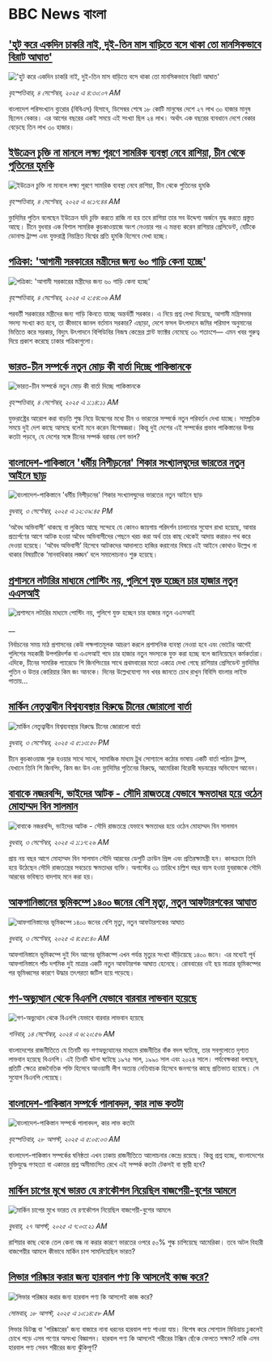 # BBC News বাংলা## ['হুট করে একদিন চাকরি নাই, দুই-তিন মাস বাড়িতে বসে থাকা তো মানসিকভাবে বিরাট আঘাত'](https://www.bbc.com/bengali/articles/c3r4r51n9lno?at_medium=RSS&at_campaign=rss?at_campaign=githubrss)!['হুট করে একদিন চাকরি নাই, দুই-তিন মাস বাড়িতে বসে থাকা তো মানসিকভাবে বিরাট আঘাত'](https://ichef.bbci.co.uk/ace/ws/240/cpsprodpb/efcd/live/a375e6f0-88d5-11f0-93e2-8d258a752747.jpg)_বৃহস্পতিবার, ৪ সেপ্টেম্বর, ২০২৫ এ ৪:৩০:০৭ AM_বাংলাদেশ পরিসংখ্যান ব্যুরোর (বিবিএস) হিসাবে, ডিসেম্বর শেষে ১৮ কোটি মানুষের দেশে ২৭ লাখ ৩০ হাজার মানুষ ছিলেন বেকার। এর আগের বছরের একই সময়ে এই সংখ্যা ছিল ২৪ লাখ। অর্থাৎ এক বছরের ব্যবধানে দেশে বেকার বেড়েছে তিন লাখ ৩০ হাজার।## [ইউক্রেন চুক্তি না মানলে লক্ষ্য পূরণে সামরিক ব্যবস্থা নেবে রাশিয়া, চীন থেকে পুতিনের হুমকি](https://www.bbc.com/bengali/articles/c0kn4z3rnj1o?at_medium=RSS&at_campaign=rss?at_campaign=githubrss)![ইউক্রেন চুক্তি না মানলে লক্ষ্য পূরণে সামরিক ব্যবস্থা নেবে রাশিয়া, চীন থেকে পুতিনের হুমকি](https://ichef.bbci.co.uk/ace/ws/240/cpsprodpb/1517/live/9856c120-8940-11f0-9cf6-cbf3e73ce2b9.jpg)_বৃহস্পতিবার, ৪ সেপ্টেম্বর, ২০২৫ এ ৬:১৭:৪৪ AM_ভ্লাদিমির পুতিন বলেছেন ইউক্রেন যদি চুক্তি করতে রাজি না হয় তবে রাশিয়া তার সব উদ্দেশ্য অর্জনে যুদ্ধ করতে প্রস্তুত আছে। চীনে বুধবার এক বিশাল সামরিক কুচকাওয়াজে অংশ নেওয়ার পর এ মন্তব্য করেন রাশিয়ার প্রেসিডেন্ট, যেটিকে ডোনাল্ড ট্রাম্প এবং যুক্তরাষ্ট্র নিয়ন্ত্রিত বিশ্বের প্রতি হুমকি হিসেবে দেখা হচ্ছে।## [পত্রিকা: 'আগামী সরকারের মন্ত্রীদের জন্য ৬০ গাড়ি কেনা হচ্ছে'](https://www.bbc.com/bengali/articles/ckgqwlgennqo?at_medium=RSS&at_campaign=rss?at_campaign=githubrss)![পত্রিকা: 'আগামী সরকারের মন্ত্রীদের জন্য ৬০ গাড়ি কেনা হচ্ছে'](https://ichef.bbci.co.uk/ace/ws/240/cpsprodpb/95a2/live/5656b6b0-8939-11f0-b223-0d2b37b6cdc0.jpg)_বৃহস্পতিবার, ৪ সেপ্টেম্বর, ২০২৫ এ ২:৫৪:০৬ AM_পরবর্তী সরকারের মন্ত্রীদের জন্য গাড়ি কিনতে যাচ্ছে অন্তর্বর্তী সরকার। এ নিয়ে প্রশ্ন দেখা দিয়েছে, আগামী মন্ত্রিসভার সদস্য সংখ্যা কত হবে, তা কীভাবে জানল বর্তমান সরকার?
এছাড়া, দেশে ফসল উৎপাদনে জমির পরিমাপ অনুমানের ভিত্তিতে করে সরকার, বিদ্যুৎ উৎপাদনে বিপিডিবির নিজস্ব কেন্দ্রের প্লান্ট ফ্যাক্টর নেমেছে ৩০ শতাংশে— এমন খবর গুরুত্ব দিয়ে প্রকাশ করেছে ঢাকার পত্রিকাগুলো।## [ভারত-চীন সম্পর্কে নতুন মোড় কী বার্তা দিচ্ছে পাকিস্তানকে](https://www.bbc.com/bengali/articles/cwy3yy82gpko?at_medium=RSS&at_campaign=rss?at_campaign=githubrss)![ভারত-চীন সম্পর্কে নতুন মোড় কী বার্তা দিচ্ছে পাকিস্তানকে](https://ichef.bbci.co.uk/ace/ws/240/cpsprodpb/172f/live/68e3e9f0-889f-11f0-9b32-415f867a10dd.jpg)_বৃহস্পতিবার, ৪ সেপ্টেম্বর, ২০২৫ এ ১:১৪:১১ AM_যুক্তরাষ্ট্রের আরোপ করা বাড়তি শুল্ক নিয়ে উদ্বেগের মধ্যে চীন ও ভারতের সম্পর্কে নতুন পরিবর্তন দেখা যাচ্ছে। সাম্প্রতিক সময়ে দুই দেশ কাছে আসছে বলেই মনে করেন বিশেষজ্ঞরা। কিন্তু দুই দেশের এই সম্পর্কের প্রভাব পাকিস্তানের উপর কতটা পড়বে, যে দেশের সঙ্গে চীনের সম্পর্ক বরাবর বেশ ভাল?## [বাংলাদেশ-পাকিস্তানে 'ধর্মীয় নিপীড়নের' শিকার সংখ্যালঘুদের ভারতের নতুন আইনে ছাড়](https://www.bbc.com/bengali/articles/cderyyz38p9o?at_medium=RSS&at_campaign=rss?at_campaign=githubrss)![বাংলাদেশ-পাকিস্তানে 'ধর্মীয় নিপীড়নের' শিকার সংখ্যালঘুদের ভারতের নতুন আইনে ছাড়](https://ichef.bbci.co.uk/ace/ws/240/cpsprodpb/9f86/live/ac1e6170-88ac-11f0-aa06-3df3b9ae7236.jpg)_বুধবার, ৩ সেপ্টেম্বর, ২০২৫ এ ১২:৩৯:৪৫ PM_‘অবৈধ অভিবাসী’ থাকছে বা লুকিয়ে আছে সন্দেহে যে কোনও জায়গায় পরিদর্শন চালানোর সুযোগ রাখা হয়েছে, আবার প্রত্যর্পণের আগে আটক হওয়া অবৈধ অভিবাসীদের পেছনে খরচ করা অর্থ তার কাছ থেকেই আদায় করারও পথ করে দেওয়া হয়েছে। ‘অবৈধ অভিবাসী’ হিসেবে আটকদের আদালতে হাজির করানোর বিষয়ে এই আইনে কোথাও উল্লেখ  না থাকার বিষয়টিকে ‘মানবাধিকার লঙ্ঘন’ বলে সমালোচনাও শুরু হয়েছে।## [প্রশাসনে লটারির মাধ্যমে পোস্টিং নয়, পুলিশে যুক্ত হচ্ছেন চার হাজার নতুন এএসআই](https://www.bbc.co.uk/bengali/live/c2l7lly50rwt?at_medium=RSS&at_campaign=rss?at_campaign=githubrss)![প্রশাসনে লটারির মাধ্যমে পোস্টিং নয়, পুলিশে যুক্ত হচ্ছেন চার হাজার নতুন এএসআই](https://ichef.bbci.co.uk/ace/standard/240/cpsprodpb/ff9f/live/3bbf6b50-88c9-11f0-84c8-99de564f0440.jpg)__নির্বাচনের সময় মাঠ প্রশাসনের কেউ পক্ষপাতমূলক আচরণ করলে প্রশাসনিক ব্যবস্থা নেওয়া হবে এবং ভোটের আগেই পুলিশের সহকারী উপপরিদর্শক বা এএসআই পদে চার হাজার নতুন সদস্যকে যুক্ত করা হচ্ছে বলে জানিয়েছেন কর্মকর্তারা। এদিকে, চীনের সামরিক প্যারেডে শি জিনপিংয়ের সাথে প্রথমবারের মতো একত্রে দেখা গেছে রাশিয়ার প্রেসিডেন্ট ভ্লাদিমির পুতিন ও উত্তর কোরিয়ার কিম জং আনকে। দিনের উল্লেখযোগ্য সব খবর জানতে চোখ রাখুন বিবিসি বাংলার লাইভ পাতায়...## [মার্কিন নেতৃত্বাধীন বিশ্বব্যবস্থার বিরুদ্ধে চীনের জোরালো বার্তা ](https://www.bbc.com/bengali/articles/c4gve3nxd24o?at_medium=RSS&at_campaign=rss?at_campaign=githubrss)![মার্কিন নেতৃত্বাধীন বিশ্বব্যবস্থার বিরুদ্ধে চীনের জোরালো বার্তা ](https://ichef.bbci.co.uk/ace/ws/240/cpsprodpb/ef1a/live/1fe02340-88e0-11f0-8c02-ed32f57a7bac.jpg)_বুধবার, ৩ সেপ্টেম্বর, ২০২৫ এ ৫:১৩:৫০ PM_চীনে কুচকাওয়াজ শুরু হওয়ার সাথে সাথে, সামাজিক মাধ্যম ট্রুথ সোশ্যালে কঠোর ভাষায় একটি  বার্তা পাঠান ট্রাম্প, যেখানে তিনি শি জিনপিং, কিম জং উন এবং ভ্লাদিমির পুতিনের বিরুদ্ধে, আমেরিকা বিরোধী ষড়যন্ত্রের অভিযোগ আনেন।## [বাবাকে নজরবন্দি, ভাইদের আটক - সৌদি রাজতন্ত্রে যেভাবে ক্ষমতাধর হয়ে ওঠেন মোহাম্মদ বিন সালমান](https://www.bbc.com/bengali/articles/c1mpmx9dvrgo?at_medium=RSS&at_campaign=rss?at_campaign=githubrss)![বাবাকে নজরবন্দি, ভাইদের আটক - সৌদি রাজতন্ত্রে যেভাবে ক্ষমতাধর হয়ে ওঠেন মোহাম্মদ বিন সালমান](https://ichef.bbci.co.uk/ace/ws/240/cpsprodpb/8900/live/9e7b92f0-87e3-11f0-84c8-99de564f0440.jpg)_বুধবার, ৩ সেপ্টেম্বর, ২০২৫ এ ১:১৭:২৬ AM_প্রায় নয় বছর আগে মোহাম্মদ বিন সালমান সৌদি আরবের ডেপুটি ক্রাউন প্রিন্স এবং প্রতিরক্ষামন্ত্রী হন। কালক্রমে তিনি হয়ে উঠেছেন সৌদি রাজতন্ত্রের সবচেয়ে ক্ষমতাধর ব্যক্তি। অগাস্টের ৩১ তারিখে চল্লিশ বছর বয়স হওয়া যুবরাজকে সৌদি আরবের ভবিষ্যত বাদশাহ মনে করা হয়।## [আফগানিস্তানের ভূমিকম্পে ১৪০০ জনের বেশি মৃত্যু,  নতুন আফটারশকের আঘাত](https://www.bbc.com/bengali/articles/cx2x2mz364lo?at_medium=RSS&at_campaign=rss?at_campaign=githubrss)![আফগানিস্তানের ভূমিকম্পে ১৪০০ জনের বেশি মৃত্যু,  নতুন আফটারশকের আঘাত](https://ichef.bbci.co.uk/ace/ws/240/cpsprodpb/3639/live/386a1f10-8877-11f0-9cf6-cbf3e73ce2b9.jpg)_বুধবার, ৩ সেপ্টেম্বর, ২০২৫ এ ৪:৫৫:৪০ AM_আফগানিস্তানে ভূমিকম্পে  দুই দিন আগের ভূমিকম্পে এখন পর্যন্ত মৃত্যুর সংখ্যা দাঁড়িয়েছে ১৪০০ জনে। এর মধ্যেই পূর্ব আফগানিস্তানে পাঁচ দশমিক দুই মাত্রার একটি নতুন আফটারশক আঘাত হেনেছে। রোববারের ওই ছয় মাত্রার ভূমিকম্পের পর ভূমিধ্বসের কারণে উদ্ধার তৎপরতা জটিল হয়ে পড়েছে।## [গণ-অভ্যুত্থান থেকে বিএনপি যেভাবে বারবার লাভবান হয়েছে](https://www.bbc.com/bengali/articles/c74j271n0pzo?at_medium=RSS&at_campaign=rss?at_campaign=githubrss)![গণ-অভ্যুত্থান থেকে বিএনপি যেভাবে বারবার লাভবান হয়েছে](https://ichef.bbci.co.uk/ace/ws/240/cpsprodpb/2225/live/23ccad70-7022-11ef-8f0e-158a0a407ec6.jpg)_শনিবার, ১৪ সেপ্টেম্বর, ২০২৪ এ ৬:২০:৫৬ AM_বাংলাদেশের রাজনীতিতে যে তিনটি বড় গণঅভ্যুত্থানের মাধ্যমে রাজনীতির বাঁক বদল ঘটেছে, তার সবগুলোতে দৃশ্যত লাভবান হয়েছে বিএনপি। এই তিনটি ঘটনা ঘটেছে ১৯৭৫ সাল, ১৯৯০ সাল এবং ২০২৪ সালে। পর্যবেক্ষকরা বলছেন, প্রতিটি ক্ষেত্রে রাজনৈতিক শক্তি হিসেবে আওয়ামী লীগ অত্যন্ত নেতিবাচক হিসেবে জনগণের কাছে প্রতিভাত হয়েছে। সে সুযোগ বিএনপি পেয়েছে।## [বাংলাদেশ-পাকিস্তান সম্পর্কে পালাবদল, কার লাভ কতটা](https://www.bbc.com/bengali/articles/cjr1xy75nwxo?at_medium=RSS&at_campaign=rss?at_campaign=githubrss)![বাংলাদেশ-পাকিস্তান সম্পর্কে পালাবদল, কার লাভ কতটা](https://ichef.bbci.co.uk/ace/ws/240/cpsprodpb/a61e/live/d95888c0-8391-11f0-ab3e-bd52082cd0ae.jpg)_বৃহস্পতিবার, ২৮ আগস্ট, ২০২৫ এ ৫:০৫:০৩ AM_বাংলাদেশ-পাকিস্তান সম্পর্কের ঘনিষ্ঠতা এখন ঢাকায় রাজনীতিতে আলোচনার কেন্দ্রে রয়েছে। কিন্তু প্রশ্ন হচ্ছে, বাংলাদেশের মুক্তিযুদ্ধে গণহত্যা বা একাত্তর প্রশ্ন অমীমাংসিত রেখে এই সম্পর্ক কতটা টেকসই বা স্থায়ী হবে?## [মার্কিন চাপের মুখে ভারত যে রণকৌশল নিয়েছিল বাজপেয়ী-বুশের আমলে ](https://www.bbc.com/bengali/articles/ce937dl32kro?at_medium=RSS&at_campaign=rss?at_campaign=githubrss)![মার্কিন চাপের মুখে ভারত যে রণকৌশল নিয়েছিল বাজপেয়ী-বুশের আমলে ](https://ichef.bbci.co.uk/ace/ws/240/cpsprodpb/519f/live/4ac33250-82a0-11f0-a34f-318be3fb0481.jpg)_বুধবার, ২৭ আগস্ট, ২০২৫ এ ৭:০৩:২১ AM_রাশিয়ার কাছ থেকে তেল কেনা বন্ধ না করার কারণে ভারতের ওপরে ৫০% শুল্ক চাপিয়েছে আমেরিকা। তবে অটল বিহারী বাজপেয়ীর আমলে কীভাবে মার্কিন চাপ সামলিয়েছিল ভারত?## [লিভার পরিষ্কার করার জন্য হারবাল পণ্য কি আসলেই কাজ করে?](https://www.bbc.com/bengali/articles/c93dqkeqwzyo?at_medium=RSS&at_campaign=rss?at_campaign=githubrss)![লিভার পরিষ্কার করার জন্য হারবাল পণ্য কি আসলেই কাজ করে?](https://ichef.bbci.co.uk/ace/ws/240/cpsprodpb/2c5b/live/0b601110-6f99-11f0-af20-030418be2ca5.jpg)_সোমবার, ১৮ আগস্ট, ২০২৫ এ ১০:১৪:৫৮ AM_লিভার ডিটক্স বা 'পরিষ্কারের' জন্য বাজারে নানা ধরনের হারবাল পণ্য পাওয়া যায়। বিশেষ করে সোশ্যাল মিডিয়ায় ঢুকলেই চোখে পড়ে এসব পণ্যের অসংখ্য বিজ্ঞাপন। হারবাল পণ্য কি আসলেই শরীরের টক্সিন ছেঁকে ফেলতে সক্ষম? নাকি এসব হারবাল পণ্য সেবন শরীরের জন্য ঝুঁকিপূর্ণ?